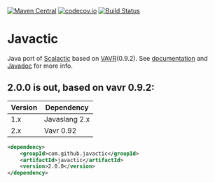 [![Maven Central](https://maven-badges.herokuapp.com/maven-central/com.github.javactic/javactic/badge.svg)](https://maven-badges.herokuapp.com/maven-central/com.github.javactic/javactic)
[![codecov.io](https://codecov.io/github/javactic/javactic/coverage.svg?branch=master)](https://codecov.io/github/javactic/javactic?branch=master)
[![Build Status](https://travis-ci.org/javactic/javactic.svg?branch=master)](https://travis-ci.org/javactic/javactic)

# Javactic
Java port of [Scalactic](http://www.scalactic.org/) based on [VAVR](http://www.vavr.io/)(0.9.2).
See [documentation](http://javactic.github.io/javactic/) and [Javadoc](http://javactic.github.io/javactic/javadoc/2.0.0/) for more info.

## 2.0.0 is out, based on vavr 0.9.2:

| Version | Dependency    |
| ------- | ------------- |
| 1.x     | Javaslang 2.x |
| 2.x     | Vavr 0.92     |

```xml
<dependency>
    <groupId>com.github.javactic</groupId>
    <artifactId>javactic</artifactId>
    <version>2.0.0</version>
</dependency>
```